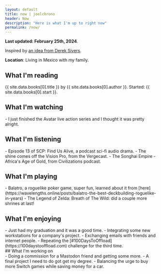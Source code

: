 ```yaml
---
layout: default
title: now | joelchrono
header: Now
description: "Here is what I'm up to right now"
permalink: /now/
---
```


**Last updated: February 25th, 2024**.

Inspired by [an idea from Derek Sivers](https://nownownow.com/about).

**Location**: Living in Mexico with my family.

## What I'm reading
<div markdown="1" class="wrapper">
{{ site.data.books[0].title }} by {{ site.data.books[0].author }}. Started: {{ site.data.books[0].start }}.
</div>

## What I'm watching
<div markdown="1" class="wrapper">
- I just finished the Avatar live action series and I thought it was pretty alright.
</div>


## What I'm listening

<div markdown="1" class="wrapper">
- Episode 13 of SCP: Find Us Alive, a podcast sci-fi audio drama.
- The shine comes off the Vision Pro, from the Vergecast.
- The Songhai Empire - Africa's Age of Gold, from Civilizations podcast.
</div>

## What I'm playing
<div markdown="1" class="wrapper">
- Balatro, a roguelike poker game, super fun, learned about it from [here](https://wavelengths.online/posts/balatro-the-best-deckbuilding-roguelike-in-years)
- The Legend of Zelda: Breath of The Wild: did a couple more shrines at last!
</div>

## What I'm enjoying

<div markdown="1" class="wrapper">
- Just had my graduation and it was a good time.
- Integrating some new workstations for a company's project.
- Exchanging emails with friends and internet people.
- Repeating the [#100DaysToOffload](https://100daystooffload.com) challenge for the third time.

</div>
## What I'm working on
<div markdown="1" class="wrapper">
- Doing a commission for a Mastodon friend and getting some more.
- A final project I need to do got get my degree.
- Balancing the urge to buy more Switch games while saving money for a car.
</div>
